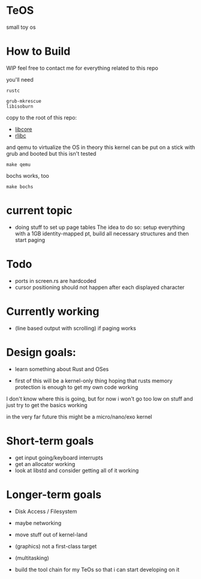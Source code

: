 # TeOS
small toy os

# How to Build
WIP
feel free to contact me for everything related to this repo

you'll need

    rustc

    grub-mkrescue
    libisoburn

copy to the root of this repo:

- [libcore]
- [rlibc]

[libcore]: https://github.com/rust-lang/rust/tree/master/src/libcore
[rlibc]: https://github.com/alexcrichton/rlibc

and qemu to virtualize the OS
in theory this kernel can be put on a stick with grub and booted but this isn't tested

    make qemu

bochs works, too

    make bochs

# current topic
- doing stuff to set up page tables
The idea to do so:
setup everything with a 1GB identity-mapped pt, build all necessary structures and then start paging

# Todo
- ports in screen.rs are hardcoded
- cursor positioning should not happen after each displayed character

# Currently working
- (line based output with scrolling) if paging works

# Design goals:
- learn something about Rust and OSes

- first of this will be a kernel-only thing hoping that rusts memory protection is enough to get my own code working

I don't know where this is going, but for now i won't go too low on stuff and just try to get the basics working

in the very far future this might be a micro/nano/exo kernel

# Short-term goals
- get input going/keyboard interrupts
- get an allocator working
- look at libstd and consider getting all of it working

# Longer-term goals
- Disk Access / Filesystem
- maybe networking
- move stuff out of kernel-land
- (graphics) not a first-class target
- (multitasking)

- build the tool chain for my TeOs so that i can start developing on it
